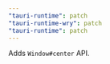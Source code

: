 ```yaml
---
"tauri-runtime": patch
"tauri-runtime-wry": patch
"tauri-runtime": patch
---
```


Adds `Window#center` API.
